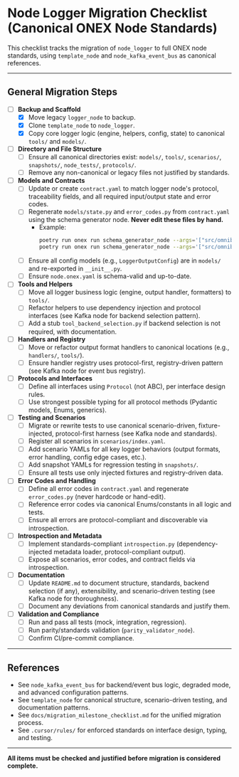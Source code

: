 # Node Logger Migration Checklist (Canonical ONEX Node Standards)

This checklist tracks the migration of `node_logger` to full ONEX node standards, using `template_node` and `node_kafka_event_bus` as canonical references.

---

## General Migration Steps

- [ ] **Backup and Scaffold**
    - [x] Move legacy `logger_node` to backup.
    - [x] Clone `template_node` to `node_logger`.
    - [x] Copy core logger logic (engine, helpers, config, state) to canonical `tools/` and `models/`.

- [ ] **Directory and File Structure**
    - [ ] Ensure all canonical directories exist: `models/`, `tools/`, `scenarios/`, `snapshots/`, `node_tests/`, `protocols/`.
    - [ ] Remove any non-canonical or legacy files not justified by standards.

- [ ] **Models and Contracts**
    - [ ] Update or create `contract.yaml` to match logger node's protocol, traceability fields, and all required input/output state and error codes.
    - [ ] Regenerate `models/state.py` and `error_codes.py` from `contract.yaml` using the schema generator node. **Never edit these files by hand.**
      - Example:
        ```bash
        poetry run onex run schema_generator_node --args='["src/omnibase/nodes/node_logger/v1_0_0/contract.yaml", "src/omnibase/nodes/node_logger/v1_0_0/models/state.py"]'
        poetry run onex run schema_generator_node --args='["src/omnibase/nodes/node_logger/v1_0_0/contract.yaml", "src/omnibase/nodes/node_logger/v1_0_0/error_codes.py"]'
        ```
    - [ ] Ensure all config models (e.g., `LoggerOutputConfig`) are in `models/` and re-exported in `__init__.py`.
    - [ ] Ensure `node.onex.yaml` is schema-valid and up-to-date.

- [ ] **Tools and Helpers**
    - [ ] Move all logger business logic (engine, output handler, formatters) to `tools/`.
    - [ ] Refactor helpers to use dependency injection and protocol interfaces (see Kafka node for backend selection pattern).
    - [ ] Add a stub `tool_backend_selection.py` if backend selection is not required, with documentation.

- [ ] **Handlers and Registry**
    - [ ] Move or refactor output format handlers to canonical locations (e.g., `handlers/`, `tools/`).
    - [ ] Ensure handler registry uses protocol-first, registry-driven pattern (see Kafka node for event bus registry).

- [ ] **Protocols and Interfaces**
    - [ ] Define all interfaces using `Protocol` (not ABC), per interface design rules.
    - [ ] Use strongest possible typing for all protocol methods (Pydantic models, Enums, generics).

- [ ] **Testing and Scenarios**
    - [ ] Migrate or rewrite tests to use canonical scenario-driven, fixture-injected, protocol-first harness (see Kafka node and standards).
    - [ ] Register all scenarios in `scenarios/index.yaml`.
    - [ ] Add scenario YAMLs for all key logger behaviors (output formats, error handling, config edge cases, etc.).
    - [ ] Add snapshot YAMLs for regression testing in `snapshots/`.
    - [ ] Ensure all tests use only injected fixtures and registry-driven data.

- [ ] **Error Codes and Handling**
    - [ ] Define all error codes in `contract.yaml` and regenerate `error_codes.py` (never hardcode or hand-edit).
    - [ ] Reference error codes via canonical Enums/constants in all logic and tests.
    - [ ] Ensure all errors are protocol-compliant and discoverable via introspection.

- [ ] **Introspection and Metadata**
    - [ ] Implement standards-compliant `introspection.py` (dependency-injected metadata loader, protocol-compliant output).
    - [ ] Expose all scenarios, error codes, and contract fields via introspection.

- [ ] **Documentation**
    - [ ] Update `README.md` to document structure, standards, backend selection (if any), extensibility, and scenario-driven testing (see Kafka node for thoroughness).
    - [ ] Document any deviations from canonical standards and justify them.

- [ ] **Validation and Compliance**
    - [ ] Run and pass all tests (mock, integration, regression).
    - [ ] Run parity/standards validation (`parity_validator_node`).
    - [ ] Confirm CI/pre-commit compliance.

---

## References
- See `node_kafka_event_bus` for backend/event bus logic, degraded mode, and advanced configuration patterns.
- See `template_node` for canonical structure, scenario-driven testing, and documentation patterns.
- See `docs/migration_milestone_checklist.md` for the unified migration process.
- See `.cursor/rules/` for enforced standards on interface design, typing, and testing.

---

**All items must be checked and justified before migration is considered complete.** 